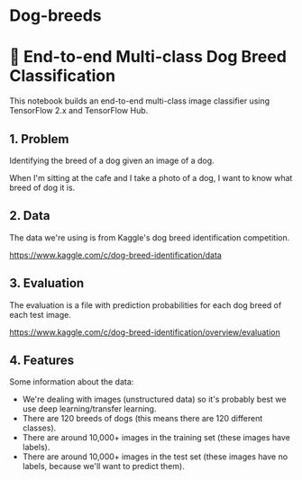 # Dog-breeds
# 🐶 End-to-end Multi-class Dog Breed Classification
This notebook builds an end-to-end multi-class image classifier using TensorFlow 2.x and TensorFlow Hub.

## 1. Problem
Identifying the breed of a dog given an image of a dog.

When I'm sitting at the cafe and I take a photo of a dog, I want to know what breed of dog it is.

## 2. Data
The data we're using is from Kaggle's dog breed identification competition.

https://www.kaggle.com/c/dog-breed-identification/data

## 3. Evaluation
The evaluation is a file with prediction probabilities for each dog breed of each test image.

https://www.kaggle.com/c/dog-breed-identification/overview/evaluation

## 4. Features
Some information about the data:

* We're dealing with images (unstructured data) so it's probably best we use deep learning/transfer learning.
* There are 120 breeds of dogs (this means there are 120 different classes).
* There are around 10,000+ images in the training set (these images have labels).
* There are around 10,000+ images in the test set (these images have no labels, because we'll want to predict them).
